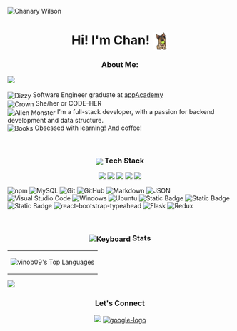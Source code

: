 ![Chanary Wilson](https://github.com/user-attachments/assets/5b7090d7-865f-41e3-8ff7-ba251b6d2e0c)

<h1 align="center">Hi! I'm Chan! <img width="35px" height="40px" align="center" src="./src/assets/dog-dog-ball.gif"/></h1>

<h3 align="center"><b>About Me:</b></h3>
<img src="https://user-images.githubusercontent.com/73097560/115834477-dbab4500-a447-11eb-908a-139a6edaec5c.gif">

<br>
<p> <img align="center" src="https://raw.githubusercontent.com/Tarikul-Islam-Anik/Telegram-Animated-Emojis/main/Symbols/Dizzy.webp" alt="Dizzy" width="25" height="25" /> Software Engineer graduate at <a href="https://www.appacademy.io/">appAcademy</a>
<br> <img align="center" src="https://raw.githubusercontent.com/Tarikul-Islam-Anik/Telegram-Animated-Emojis/main/Objects/Crown.webp" alt="Crown" width="25" height="25" /> She/her or CODE-HER
<br> <img align="center" src="https://raw.githubusercontent.com/Tarikul-Islam-Anik/Telegram-Animated-Emojis/main/Smileys/Alien%20Monster.webp" alt="Alien Monster" width="25" height="25"/> I’m a full-stack developer, with a passion for backend development and data structure.
<br> <img align="center" src="https://raw.githubusercontent.com/Tarikul-Islam-Anik/Telegram-Animated-Emojis/main/Objects/Books.webp" alt="Books" width="25" height="25" /> Obsessed with learning! And coffee!
</p>

<br>
<h3 align="center"><img align="center" src="https://media2.giphy.com/media/QssGEmpkyEOhBCb7e1/giphy.gif?cid=ecf05e47a0n3gi1bfqntqmob8g9aid1oyj2wr3ds3mg700bl&rid=giphy.gif" width ="25"/> <b>Tech Stack</b></h3>
<p align="center">
<img src="https://cdn.jsdelivr.net/gh/devicons/devicon/icons/html5/html5-original-wordmark.svg" style="height: 5rem"/>
<img src="https://cdn.jsdelivr.net/gh/devicons/devicon/icons/css3/css3-original-wordmark.svg" style="height: 5rem"/>
<img src="https://cdn.jsdelivr.net/gh/devicons/devicon/icons/javascript/javascript-plain.svg" style="height: 4rem"/>
<img src="https://cdn.jsdelivr.net/gh/devicons/devicon/icons/react/react-original.svg" style="height: 4rem"/>
<img src="https://cdn.jsdelivr.net/gh/devicons/devicon/icons/python/python-original.svg"  style="height: 4rem"/>
</p>

![npm](https://img.shields.io/badge/npm-CB3837?style=flat-square&logo=npm&logoColor=white)
![MySQL](https://img.shields.io/badge/MySQL-4479A1?style=flat-square&logo=MySQL&logoColor=white)
![Git](https://img.shields.io/badge/Git-F05032?style=flat-square&logo=Git&logoColor=white)
![GitHub](https://img.shields.io/badge/GitHub-181717?style=flat-square&logo=GitHub&logoColor=white)
![Markdown](https://img.shields.io/badge/Markdown-000000?style=flat-square&logo=Markdown&logoColor=white)
![JSON](https://img.shields.io/badge/JSON-000000?style=flat-square&logo=JSON&logoColor=white)
![Visual Studio Code](https://img.shields.io/badge/Visual_Studio_Code-007ACC?style=flat-square&logo=Visual-Studio-Code&logoColor=white)
![Windows](https://img.shields.io/badge/Windows-0078D6?style=flat-square&logo=Windows&logoColor=white)
![Ubuntu](https://img.shields.io/badge/Ubuntu-E95420?style=flat-square&logo=Ubuntu&logoColor=white)
![Static Badge](https://img.shields.io/badge/Docker-2496ED?style=flat-square&logo=Docker&logoColor=blue&color=black)
![Static Badge](https://img.shields.io/badge/PostgreSQL-4169E1?style=flat-square&logo=PostGreSQL&logoColor=blue&color=black)
![Static Badge](https://img.shields.io/badge/Amazon%20S3-569A31?style=flat-square&logo=Amazon%20S3&logoColor=orange&color=black)
![react-bootstrap-typeahead](https://img.shields.io/badge/Bootstrap-lightgrey?logo=bootstrap&logoColor=red)
![Flask](https://img.shields.io/badge/Flask-lightgrey?logo=flask&logoColor=white)
![Redux](https://img.shields.io/badge/Redux-lightgrey?logo=redux&logoColor=purple)

<br>
<h3 align="center"><img align="center" src="https://raw.githubusercontent.com/Tarikul-Islam-Anik/Telegram-Animated-Emojis/main/Objects/Keyboard.webp" alt="Keyboard" width="25" height="25" /> <b>Stats</b></h3>

<p align="center">
<table align="center">
<tr border="none">

<td width="100%" align="center">

![vinob09's Top Languages](https://github-readme-stats.vercel.app/api/top-langs/?username=vinob09&theme=tokyonight&show_icons=true&hide_border=false&layout=compact)

  </td>
</tr>
</table>
</p>

<img src="https://user-images.githubusercontent.com/73097560/115834477-dbab4500-a447-11eb-908a-139a6edaec5c.gif">

<br>
<h3 align="center"><b>Let's Connect</b></h3>
<div align="center">
<a href="www.linkedin.com/in/chanary-wilson-128333329" target="blank"><img src="https://cdn.jsdelivr.net/gh/devicons/devicon/icons/linkedin/linkedin-original.svg" style="height: 3rem"/></a>
<a href="mailto:chanarykw@gmail.com" target="blank">
<img width="45" height="48" src="https://img.icons8.com/color/48/google-logo.png" alt="google-logo" style="height: 3rem"/>
</a>

</div>













<!--
**vinob09/vinob09** is a ✨ _special_ ✨ repository because its `README.md` (this file) appears on your GitHub profile.


Here are some ideas to get you started:

- 🔭 I’m currently working on ...
- 🌱 I’m currently learning ...
- 👯 I’m looking to collaborate on ...
- 🤔 I’m looking for help with ...
- 💬 Ask me about ...
- 📫 How to reach me: ...
- 😄 Pronouns: ...
- ⚡ Fun fact: ...
-->
